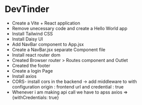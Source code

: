# DevTinder

- Create a Vite + React application
- Remove unecessary code and create a Hello World app
- Install Tailwind CSS
- Install Daisy UI
- Add NavBar component to App.jsx
- Create a NavBar.jsx separate Component file
- Install react router dom
- Created Browser router > Routes component and Outlet
- Created the footer
- Create a login Page
- Install axios
- CORS- install cors in the backend -> add middleware to with configuration origin : frontend url and credential : true
- Whenever i am making api call we have to apss  axios => {withCredentials: true}
